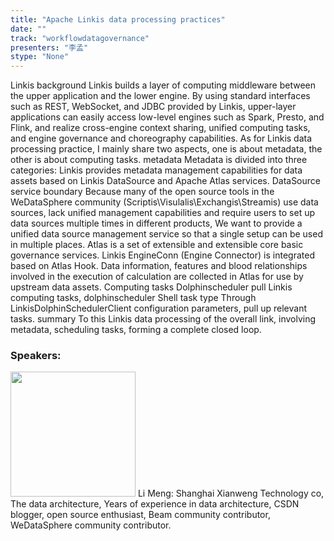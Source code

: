 ```yaml
---
title: "Apache Linkis data processing practices"
date: "" 
track: "workflowdatagovernance"
presenters: "李孟"
stype: "None"
---
```

Linkis background
Linkis builds a layer of computing middleware between the upper application and the lower engine. By using standard interfaces such as REST, WebSocket, and JDBC provided by Linkis, upper-layer applications can easily access low-level engines such as Spark, Presto, and Flink, and realize cross-engine context sharing, unified computing tasks, and engine governance and choreography capabilities.
As for Linkis data processing practice, I mainly share two aspects, one is about metadata, the other is about computing tasks.
metadata
Metadata is divided into three categories: Linkis provides metadata management capabilities for data assets based on Linkis DataSource and Apache Atlas services. DataSource service boundary Because many of the open source tools in the WeDataSphere community (Scriptis\Visulalis\Exchangis\Streamis) use data sources, lack unified management capabilities and require users to set up data sources multiple times in different products, We want to provide a unified data source management service so that a single setup can be used in multiple places. Atlas is a set of extensible and extensible core basic governance services. Linkis EngineConn (Engine Connector) is integrated based on Atlas Hook. Data information, features and blood relationships involved in the execution of calculation are collected in Atlas for use by upstream data assets.
Computing tasks
Dolphinscheduler pull Linkis computing tasks, dolphinscheduler Shell task type Through LinkisDolphinSchedulerClient configuration parameters, pull up relevant tasks.
summary
To this Linkis data processing of the overall link, involving metadata, scheduling tasks, forming a complete closed loop.
 ### Speakers: 
 <img src="images/speaker/1132.png" width="200" />
 Li Meng: Shanghai Xianweng Technology co, The data architecture, Years of experience in data architecture, CSDN blogger, open source enthusiast, Beam community contributor, WeDataSphere community contributor.
 